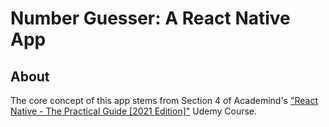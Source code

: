 # Number Guesser: A React Native App
## About
The core concept of this app stems from Section 4 of Academind's ["React Native - The Practical Guide [2021 Edition]"](https://www.udemy.com/course/react-native-the-practical-guide) Udemy Course.
